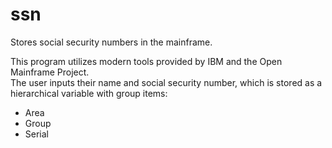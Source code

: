 # ssn
Stores social security numbers in the mainframe.

This program utilizes modern tools provided by IBM and the Open Mainframe Project. \
The user inputs their name and social security number, which is stored as a hierarchical variable with group items:
- Area
- Group
- Serial
